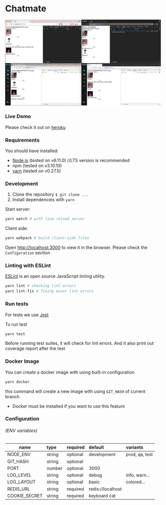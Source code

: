 # Chatmate

![Preview](doc/preview.png "Preview")

### Live Demo

Please check it out on [heroku](https://chat-mate.herokuapp.com/)

### Requirements
You should have installed:
- [Node.js][1] (tested on v6.11.0) //LTS version is recommended
- npm (tested on v3.10.10)
- [yarn][2] (tested on v0.27.5)


### Development

1. Clone the repository `$ git clone ...`
2. Install dependencies with `yarn`

Start server:

```bash
yarn watch # with live reload server
```

Client side:
    
```bash
yarn webpack # build client-side files
```

Open [http://localhost:3000](http://localhost:3000) to view it in the browser.
Please check the `Configuration` section

### Linting with ESLint

[ESLint][3] is an open source JavaScript linting utility.

```bash
yarn lint # checking lint errors
yarn lint-fix # fixing minor lint errors
```

### Run tests

For tests we use [Jest][4]

To run test

```bash
yarn test
```


Before running test suites, it will check for lint errors. 
And it also print out coverage report after the test

### Docker Image

You can create a docker image with using built-in configuration

```bash
yarn docker
```
this command will create a new image with using `GIT_HASH` of current branch
* Docker must be installed if you want to use this feature

### Configuration
###### *(ENV variables)*

| name           | type    | required   | default           |variants           |
| ---------------|:--------|:-----------|:------------------|:------------------|
| NODE_ENV       | string  | optional   | development       | prod, qa, test    |
| GIT_HASH       | string  | optional   |                   |                   |
| PORT           | number  | optional   | 3000              |                   |
| LOG_LEVEL      | string  | optional   | debug             | info, warn...     |
| LOG_LAYOUT     | string  | optional   | basic             | colored...        |
| REDIS_URL      | string  | required   | redis://localhost |                   |
| COOKIE_SECRET  | string  | required   | keyboard cat      |                   |

[1]: https://nodejs.org/
[2]: https://yarnpkg.com/lang/en/
[3]: http://eslint.org/
[4]: https://facebook.github.io/jest/
